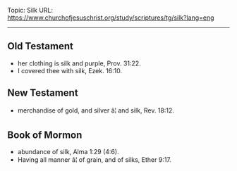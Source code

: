 Topic: Silk
URL: https://www.churchofjesuschrist.org/study/scriptures/tg/silk?lang=eng

---

## Old Testament

- her clothing is silk and purple, Prov. 31:22.
- I covered thee with silk, Ezek. 16:10.

## New Testament

- merchandise of gold, and silver â¦ and silk, Rev. 18:12.

## Book of Mormon

- abundance of silk, Alma 1:29 (4:6).
- Having all manner â¦ of grain, and of silks, Ether 9:17.

